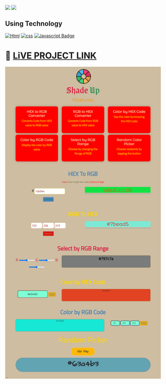 [![](https://img.shields.io/badge/linkedin-blue?style=for-the-badge)](https://www.linkedin.com/in/ankush-kumar-275129176/)
[![](https://img.shields.io/badge/MYPORTFOLIO-blue?style=for-the-badge)](https://developerankush.tk/)

## **Using Technology**
[![Html](https://img.shields.io/badge/-HTML-red?style=for-the-badge&labelColor=black&logo=html&logoColor=61DBFB)](#) [![css](https://img.shields.io/badge/-css-blue?style=for-the-badge&labelColor=black&logo=tailwind&logoColor=white)](#) [![Javascript Badge](https://img.shields.io/badge/-javascript-yellow?style=for-the-badge&labelColor=black&logo=tailwind&logoColor=white)](#)
 

# 🚀 [LiVE PROJECT LINK](https://incandescent-llama-9a04c7.netlify.app/) 

![shadeup](./shadeup.png)
